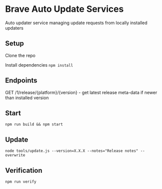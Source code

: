 # Brave Auto Update Services

Auto updater service managing update requests from locally installed updaters

## Setup

Clone the repo

Install dependencies `npm install`

## Endpoints

GET /1/release/{platform}/{version} - get latest release meta-data if newer than installed version

## Start

`npm run build && npm start`

## Update

`node tools/update.js --version=X.X.X --notes="Release notes" --overwrite`

## Verification

`npm run verify`

